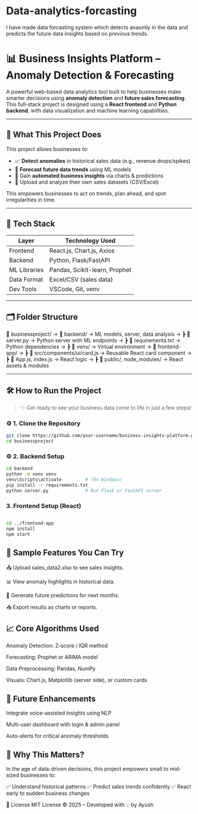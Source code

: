 # Data-analytics-forcasting
I have made data forcasting system which detects anaomly in the data and predicts the future data insights based on previous trends.


# 📊 Business Insights Platform – Anomaly Detection & Forecasting

A powerful web-based data analytics tool built to help businesses make smarter decisions using **anomaly detection** and **future sales forecasting**. This full-stack project is designed using a **React frontend** and **Python backend**, with data visualization and machine learning capabilities.

---

## 🚀 What This Project Does

This project allows businesses to:

- 📈 **Detect anomalies** in historical sales data (e.g., revenue drops/spikes)
- 🔮 **Forecast future data trends** using ML models
- 🧠 Gain **automated business insights** via charts & predictions
- 🧾 Upload and analyze their own sales datasets (CSV/Excel)

This empowers businesses to act on trends, plan ahead, and spot irregularities in time.

---

## 🧱 Tech Stack

| Layer        | Technology Used               |
|--------------|-------------------------------|
| Frontend     | React.js, Chart.js, Axios     |
| Backend      | Python, Flask/FastAPI         |
| ML Libraries | Pandas, Scikit-learn, Prophet |
| Data Format  | Excel/CSV (sales data)        |
| Dev Tools    | VSCode, Git, venv             |

---

## 🗂️ Folder Structure

📁 businessproject/
-> 📂 backend/ → ML models, server, data analysis
-> ┣ 📜 server.py → Python server with ML endpoints
-> ┣ 📜 requirements.txt → Python dependencies
-> ┣ 📂 venv/ → Virtual environment
-> 📂 frontend-app/
-> ┣ 📂 src/components/ui/card.js → Reusable React card component
-> ┣ 📜 App.js, index.js → React logic
-> ┣ 📂 public/, node_modules/ → React assets & modules


---

## 🛠️ How to Run the Project

> ✨ Get ready to see your business data come to life in just a few steps!

### ⚙️ 1. Clone the Repository

```bash
git clone https://github.com/your-username/business-insights-platform.git
cd businessproject
```

### ⚙️ 2. Backend Setup

```bash
cd backend
python -m venv venv
venv\Scripts\activate         # (On Windows)
pip install -r requirements.txt
python server.py              # Run Flask or FastAPI server
```

### 3. Frontend Setup (React)

```bash

cd ../frontend-app
npm install
npm start
```


🧪 Sample Features You Can Try
---------------------------------

📤 Upload sales_data2.xlsx to see sales insights.

📊 View anomaly highlights in historical data.

🔮 Generate future predictions for next months.

📥 Export results as charts or reports.


📈 Core Algorithms Used
--------------------------

Anomaly Detection: Z-score / IQR method

Forecasting: Prophet or ARIMA model

Data Preprocessing: Pandas, NumPy

Visuals: Chart.js, Matplotlib (server side), or custom cards

📌 Future Enhancements
-----------------------

Integrate voice-assisted insights using NLP

Multi-user dashboard with login & admin panel

Auto-alerts for critical anomaly thresholds

🧠 Why This Matters?
---------------------
In the age of data-driven decisions, this project empowers small to mid-sized businesses to:

✅ Understand historical patterns
✅ Predict sales trends confidently
✅ React early to sudden business changes

📃 License
MIT License © 2025 – Developed with 💡 by Ayush
